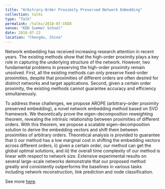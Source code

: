 ```yaml
---
title: "Arbitrary-Order Proximity Preserved Network Embedding"
collection: talks
type: "Talk"
permalink: /talks/2018-07-CKDD
venue: "KDD Summer School"
date: 2018-07-22
location: "Chengdu, China"
---
```

Network embedding has received increasing research attention in
recent years. The existing methods show that the high-order proximity
plays a key role in capturing the underlying structure of the
network. However, two fundamental problems in preserving the
high-order proximity remain unsolved. First, all the existing methods
can only preserve fixed-order proximities, despite that proximities
of different orders are often desired for distinct networks
and target applications. Second, given a certain order proximity,
the existing methods cannot guarantee accuracy and efficiency
simultaneously. 

To address these challenges, we propose AROPE
(arbitrary-order proximity preserved embedding), a novel network
embedding method based on SVD framework. We theoretically
prove the eigen-decomposition reweighting theorem, revealing the
intrinsic relationship between proximities of different orders. With
this theorem, we propose a scalable eigen-decomposition solution
to derive the embedding vectors and shift them between proximities
of arbitrary orders. Theoretical analysis is provided to guarantee
that i) our method has a low marginal cost in shifting the embedding
vectors across different orders, ii) given a certain order, our
method can get the global optimal solutions, and iii) the overall
time complexity of our method is linear with respect to network
size. Extensive experimental results on several large-scale networks
demonstrate that our proposed method greatly and consistently
outperforms the baselines in various tasks including network reconstruction,
link prediction and node classification.

See more [here](https://zw-zhang.github.io/publication/2018-08-Arbitrary-Order-Proximity-Preserved-Network-Embedding).